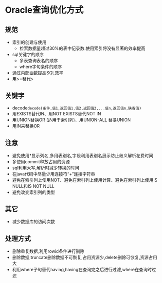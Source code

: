 # Oracle查询优化方式

## 规范
- 索引的创建与使用
  - 检索数据量超过30%的表中记录数.使用索引将没有显著的效率提高
- sql关键字的顺序
  - 多表查询表名的顺序
  - where字句条件的顺序
- 通过内部函数提高SQL效率
- 用>=替代>

## 关键字
- decode`decode(条件,值1,返回值1,值2,返回值2,...值n,返回值n,缺省值)`
- 用EXISTS替代IN、用NOT EXISTS替代NOT IN
- 用UNION替换OR (适用于索引列)、用UNION-ALL 替换UNION
- 用IN来替换OR

## 注意
- 避免使用*显示列名,多用表别名,字段利用表别名展示防止歧义解析花费时间
- 多使用commit释放占用的资源
- sql利用大写,解析时减少转换的时间
- 在java代码中尽量少用连接符“+”连接字符串
- 避免在索引列上使用NOT、避免在索引列上使用计算、避免在索引列上使用IS NULL和IS NOT NULL
- 避免改变索引列的类型

## 其它
- 减少数据库的访问次数

## 处理方式
- 删除重复数据,利用rowid条件进行删除
- 删除数据,truncate删除数据不可恢复,占用资源少,delete删除可恢复,资源占用大
- 利用where子句替代having,having在查询完之后进行过滤,where在查询时过滤

